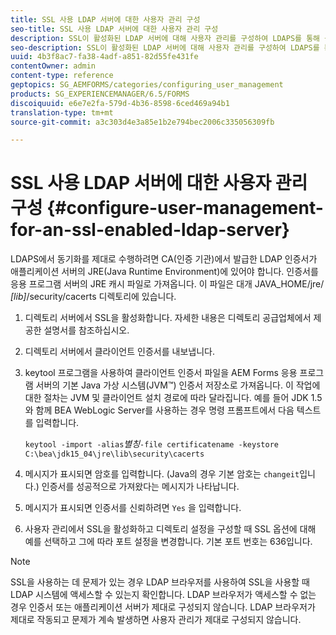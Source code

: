 ```yaml
---
title: SSL 사용 LDAP 서버에 대한 사용자 관리 구성
seo-title: SSL 사용 LDAP 서버에 대한 사용자 관리 구성
description: SSL이 활성화된 LDAP 서버에 대해 사용자 관리를 구성하여 LDAPS를 통해 동기화가 제대로 작동하도록 하는 방법을 알아봅니다.
seo-description: SSL이 활성화된 LDAP 서버에 대해 사용자 관리를 구성하여 LDAPS를 통해 동기화가 제대로 작동하도록 하는 방법을 알아봅니다.
uuid: 4b3f8ac7-fa38-4adf-a851-82d55fe431fe
contentOwner: admin
content-type: reference
geptopics: SG_AEMFORMS/categories/configuring_user_management
products: SG_EXPERIENCEMANAGER/6.5/FORMS
discoiquuid: e6e7e2fa-579d-4b36-8598-6ced469a94b1
translation-type: tm+mt
source-git-commit: a3c303d4e3a85e1b2e794bec2006c335056309fb

---
```



# SSL 사용 LDAP 서버에 대한 사용자 관리 구성 {#configure-user-management-for-an-ssl-enabled-ldap-server}

LDAPS에서 동기화를 제대로 수행하려면 CA(인증 기관)에서 발급한 LDAP 인증서가 애플리케이션 서버의 JRE(Java Runtime Environment)에 있어야 합니다. 인증서를 응용 프로그램 서버의 JRE 캐시 파일로 가져옵니다. 이 파일은 대개 JAVA_HOME/jre/ *[lib]*/security/cacerts 디렉토리에 있습니다.

1. 디렉토리 서버에서 SSL을 활성화합니다. 자세한 내용은 디렉토리 공급업체에서 제공한 설명서를 참조하십시오.
1. 디렉토리 서버에서 클라이언트 인증서를 내보냅니다.
1. keytool 프로그램을 사용하여 클라이언트 인증서 파일을 AEM Forms 응용 프로그램 서버의 기본 Java 가상 시스템(JVM™) 인증서 저장소로 가져옵니다. 이 작업에 대한 절차는 JVM 및 클라이언트 설치 경로에 따라 달라집니다. 예를 들어 JDK 1.5와 함께 BEA WebLogic Server를 사용하는 경우 명령 프롬프트에서 다음 텍스트를 입력합니다.

   `keytool -import -alias`*별칭&#x200B;*`-file certificatename -keystore C:\bea\jdk15_04\jre\lib\security\cacerts`

1. 메시지가 표시되면 암호를 입력합니다. (Java의 경우 기본 암호는 `changeit`입니다.) 인증서를 성공적으로 가져왔다는 메시지가 나타납니다.
1. 메시지가 표시되면 인증서를 신뢰하려면 `Yes` 을 입력합니다.
1. 사용자 관리에서 SSL을 활성화하고 디렉토리 설정을 구성할 때 SSL 옵션에 대해 예를 선택하고 그에 따라 포트 설정을 변경합니다. 기본 포트 번호는 636입니다.

>[!NOTE]
>
>SSL을 사용하는 데 문제가 있는 경우 LDAP 브라우저를 사용하여 SSL을 사용할 때 LDAP 시스템에 액세스할 수 있는지 확인합니다. LDAP 브라우저가 액세스할 수 없는 경우 인증서 또는 애플리케이션 서버가 제대로 구성되지 않습니다. LDAP 브라우저가 제대로 작동되고 문제가 계속 발생하면 사용자 관리가 제대로 구성되지 않습니다.

